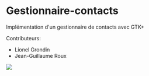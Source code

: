 Gestionnaire-contacts
=====================

Implémentation d'un gestionnaire de contacts avec GTK+

Contributeurs:
- Lionel Grondin
- Jean-Guillaume Roux

![](https://cloud.githubusercontent.com/assets/9430924/9834509/2c511638-598a-11e5-9d6f-187ffc3000bc.PNG)
